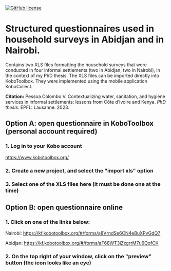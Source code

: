 [![GitHub license](https://img.shields.io/github/license/ceat-epfl/sanitation-informal-settlements.svg)](https://github.com/ceat-epfl/sanitation-informal-settlements/blob/main/LICENSE)

# Structured questionnaires used in household surveys in Abidjan and in Nairobi.

Contains two XLS files formatting the household surveys that were conducted in four informal settlements (two in Abidjan, two in Nairobi), in the context of my PhD thesis. The XLS files can be imported directly into KoboToolbox. They were implemented using the mobile application KoboCollect.

**Citation:** Pessoa Colombo V. Contextualizing water, sanitation, and hygiene services in informal settlements: lessons from Côte d’Ivoire and Kenya. *PhD thesis*. EPFL: Lausanne. 2023.

  
## Option A: open questionnaire in KoboToolbox (personal account required)

### 1. Log in to your Kobo account

https://www.kobotoolbox.org/

### 2. Create a new project, and select the "import xls" option

### 3. Select one of the XLS files here (it must be done one at the time)

  
## Option B: open questionnaire online

### 1. Click on one of the links below:

Nairobi: https://kf.kobotoolbox.org/#/forms/a8VrndSe6CN4eBuXPvGdQ7

Abidjan: https://kf.kobotoolbox.org/#/forms/aF68WT3jZxgrrM7u6QofCK

### 2. On the top right of your window, click on the "preview" button (the icon looks like an eye)
